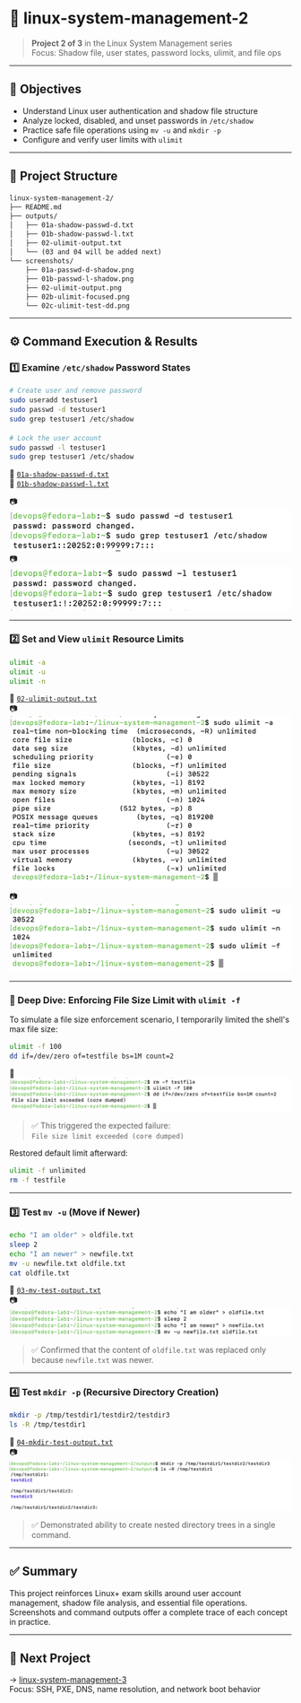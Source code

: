 # 🔐 linux-system-management-2

> **Project 2 of 3** in the Linux System Management series  
> Focus: Shadow file, user states, password locks, ulimit, and file ops

---

## 📌 Objectives

- Understand Linux user authentication and shadow file structure
- Analyze locked, disabled, and unset passwords in `/etc/shadow`
- Practice safe file operations using `mv -u` and `mkdir -p`
- Configure and verify user limits with `ulimit`

---

## 📁 Project Structure

```
linux-system-management-2/
├── README.md
├── outputs/
│   ├── 01a-shadow-passwd-d.txt
│   ├── 01b-shadow-passwd-l.txt
│   ├── 02-ulimit-output.txt
│   └── (03 and 04 will be added next)
└── screenshots/
    ├── 01a-passwd-d-shadow.png
    ├── 01b-passwd-l-shadow.png
    ├── 02-ulimit-output.png
    ├── 02b-ulimit-focused.png
    └── 02c-ulimit-test-dd.png
```

---

## ⚙️ Command Execution & Results

### 1️⃣ Examine `/etc/shadow` Password States

```bash
# Create user and remove password
sudo useradd testuser1
sudo passwd -d testuser1
sudo grep testuser1 /etc/shadow

# Lock the user account
sudo passwd -l testuser1
sudo grep testuser1 /etc/shadow
```

📄 [`01a-shadow-passwd-d.txt`](outputs/01a-shadow-passwd-d.txt)  
📄 [`01b-shadow-passwd-l.txt`](outputs/01b-shadow-passwd-l.txt)  

📷 ![01a-passwd-d-shadow](screenshots/01a-passwd-d-shadow.png)  
📷 ![01b-passwd-l-shadow](screenshots/01b-passwd-l-shadow.png)

---

### 2️⃣ Set and View `ulimit` Resource Limits

```bash
ulimit -a
ulimit -u
ulimit -n
```

📄 [`02-ulimit-output.txt`](outputs/02-ulimit-output.txt)  
📷 ![02-ulimit-output](screenshots/02-ulimit-output.png)  
📷 ![02b-ulimit-focused](screenshots/02b-ulimit-focused.png)

---

### 🧪 Deep Dive: Enforcing File Size Limit with `ulimit -f`

To simulate a file size enforcement scenario, I temporarily limited the shell's max file size:

```bash
ulimit -f 100
dd if=/dev/zero of=testfile bs=1M count=2
```

📸 ![02c-ulimit-test-dd](screenshots/02c-ulimit-test-dd.png)

> ✅ This triggered the expected failure:  
> `File size limit exceeded (core dumped)`

Restored default limit afterward:

```bash
ulimit -f unlimited
rm -f testfile
```

---

### 3️⃣ Test `mv -u` (Move if Newer)

```bash
echo "I am older" > oldfile.txt
sleep 2
echo "I am newer" > newfile.txt
mv -u newfile.txt oldfile.txt
cat oldfile.txt
```

📄 [`03-mv-test-output.txt`](outputs/03-mv-test-output.txt)  
📷 ![03-mv-test-output](screenshots/03-mv-test-output.png)

> ✅ Confirmed that the content of `oldfile.txt` was replaced only because `newfile.txt` was newer.

---

### 4️⃣ Test `mkdir -p` (Recursive Directory Creation)

```bash
mkdir -p /tmp/testdir1/testdir2/testdir3
ls -R /tmp/testdir1
```

📄 [`04-mkdir-test-output.txt`](outputs/04-mkdir-test-output.txt)  
📷 ![04-mkdir-test-output](screenshots/04-mkdir-test-output.png)

> ✅ Demonstrated ability to create nested directory trees in a single command.

---

## ✅ Summary

This project reinforces Linux+ exam skills around user account management, shadow file analysis, and essential file operations.  
Screenshots and command outputs offer a complete trace of each concept in practice.

---

## 🧠 Next Project

→ [linux-system-management-3](https://github.com/carlos-tech-ops/linux-system-management-3)  
Focus: SSH, PXE, DNS, name resolution, and network boot behavior
